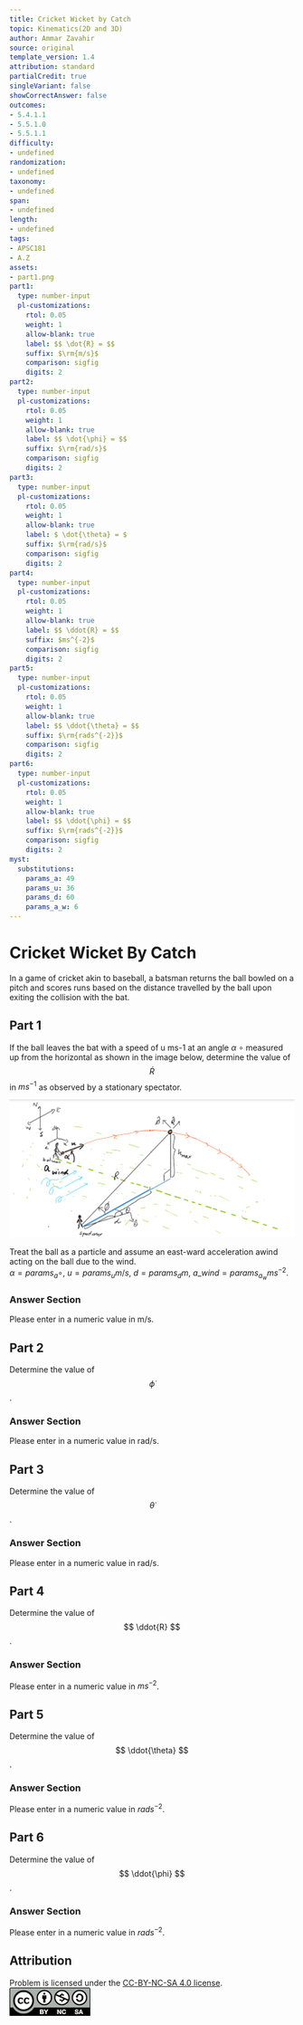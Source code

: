 ```yaml
---
title: Cricket Wicket by Catch
topic: Kinematics(2D and 3D)
author: Ammar Zavahir
source: original
template_version: 1.4
attribution: standard
partialCredit: true
singleVariant: false
showCorrectAnswer: false
outcomes:
- 5.4.1.1
- 5.5.1.0
- 5.5.1.1
difficulty:
- undefined
randomization:
- undefined
taxonomy:
- undefined
span:
- undefined
length:
- undefined
tags:
- APSC181
- A.Z
assets:
- part1.png
part1:
  type: number-input
  pl-customizations:
    rtol: 0.05
    weight: 1
    allow-blank: true
    label: $$ \dot{R} = $$
    suffix: $\rm{m/s}$
    comparison: sigfig
    digits: 2
part2:
  type: number-input
  pl-customizations:
    rtol: 0.05
    weight: 1
    allow-blank: true
    label: $$ \dot{\phi} = $$
    suffix: $\rm{rad/s}$
    comparison: sigfig
    digits: 2
part3:
  type: number-input
  pl-customizations:
    rtol: 0.05
    weight: 1
    allow-blank: true
    label: $ \dot{\theta} = $
    suffix: $\rm{rad/s}$
    comparison: sigfig
    digits: 2
part4:
  type: number-input
  pl-customizations:
    rtol: 0.05
    weight: 1
    allow-blank: true
    label: $$ \ddot{R} = $$
    suffix: $ms^{-2}$
    comparison: sigfig
    digits: 2
part5:
  type: number-input
  pl-customizations:
    rtol: 0.05
    weight: 1
    allow-blank: true
    label: $$ \ddot{\theta} = $$
    suffix: $\rm{rads^{-2}}$
    comparison: sigfig
    digits: 2
part6:
  type: number-input
  pl-customizations:
    rtol: 0.05
    weight: 1
    allow-blank: true
    label: $$ \ddot{\phi} = $$
    suffix: $\rm{rads^{-2}}$
    comparison: sigfig
    digits: 2
myst:
  substitutions:
    params_a: 49
    params_u: 36
    params_d: 60
    params_a_w: 6
---
```

# Cricket Wicket By Catch
In a game of cricket akin to baseball, a batsman returns the ball bowled on a pitch and scores runs based on the distance travelled by the ball upon exiting the collision with the bat.

## Part 1

If the ball leaves the bat with a speed of u ms-1 at an angle $\alpha$ $\circ$ measured up from the horizontal as shown in the image below, determine the value of $$ \dot{R} $$ in $ms^{-1}$ as observed by a stationary spectator.

<img src="part1.png" width=600>

Treat the ball as a particle and assume an east-ward acceleration awind acting on the ball due to the wind.<br>
$\alpha = {{ params_a }}\circ$, $u = {{ params_u }}m/s$, $d = {{ params_d }}m$, $a\_{wind} = {{ params_a_w }}ms^{-2}$.

### Answer Section

Please enter in a numeric value in m/s.

## Part 2

Determine the value of $$ \dot{\phi} $$.

### Answer Section

Please enter in a numeric value in rad/s.

## Part 3

Determine the value of $$ \dot{\theta} $$.

### Answer Section

Please enter in a numeric value in rad/s.

## Part 4

Determine the value of $$ \ddot{R} $$.

### Answer Section

Please enter in a numeric value in $ms^{-2}$.

## Part 5

Determine the value of $$ \ddot{\theta} $$.

### Answer Section

Please enter in a numeric value in $rads^{-2}$.

## Part 6

Determine the value of $$ \ddot{\phi} $$.

### Answer Section

Please enter in a numeric value in $rads^{-2}$.

## Attribution

Problem is licensed under the [CC-BY-NC-SA 4.0 license](https://creativecommons.org/licenses/by-nc-sa/4.0/).<br> ![The Creative Commons 4.0 license requiring attribution-BY, non-commercial-NC, and share-alike-SA license.](https://raw.githubusercontent.com/firasm/bits/master/by-nc-sa.png)
